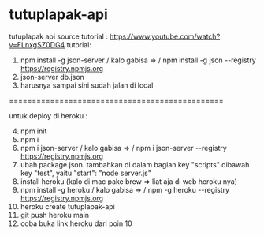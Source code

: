 # tutuplapak-api
tutuplapak api
source tutorial : https://www.youtube.com/watch?v=FLnxgSZ0DG4
tutorial:
1. npm install -g json-server / kalo gabisa => / npm install -g json --registry https://registry.npmjs.org
2. json-server db.json
3. harusnya sampai sini sudah jalan di local

===============================================

untuk deploy di heroku :

4. npm init
5. npm i
6. npm i json-server / kalo gabisa => / npm i json-server --registry https://registry.npmjs.org
7. ubah package.json. tambahkan di dalam bagian key "scripts" dibawah key "test", yaitu "start": "node server.js"
8. install heroku (kalo di mac pake brew => liat aja di web heroku nya)
9. npm install -g heroku / kalo gabisa => / npm -g heroku --registry https://registry.npmjs.org
10. heroku create tutuplapak-api
11. git push heroku main
12. coba buka link heroku dari poin 10
